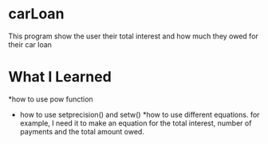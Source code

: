 # carLoan
This program show the user their total interest and how much they owed for their car loan


# What I Learned

*how to use pow function
* how to use setprecision() and setw()
*how to use different equations. for example, I need it to make an equation for the total interest, number of payments and the total amount owed.

